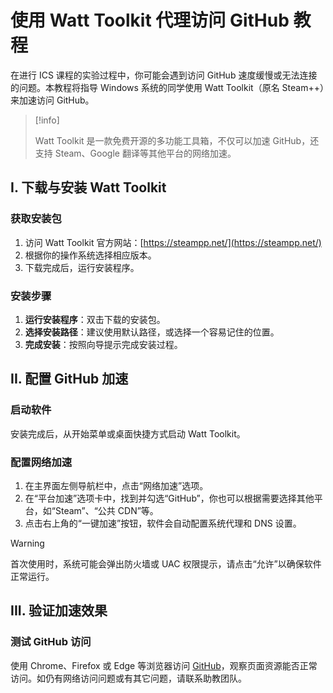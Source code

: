 # 使用 Watt Toolkit 代理访问 GitHub 教程

在进行 ICS 课程的实验过程中，你可能会遇到访问 GitHub 速度缓慢或无法连接的问题。本教程将指导 Windows 系统的同学使用 Watt Toolkit（原名 Steam++）来加速访问 GitHub。

> [!info]
>
> Watt Toolkit 是一款免费开源的多功能工具箱，不仅可以加速 GitHub，还支持 Steam、Google 翻译等其他平台的网络加速。

## I. 下载与安装 Watt Toolkit

### 获取安装包

1. 访问 Watt Toolkit 官方网站：[https://steampp.net/](https://steampp.net/)
2. 根据你的操作系统选择相应版本。
3. 下载完成后，运行安装程序。

### 安装步骤

1. **运行安装程序**：双击下载的安装包。
2. **选择安装路径**：建议使用默认路径，或选择一个容易记住的位置。
3. **完成安装**：按照向导提示完成安装过程。

## II. 配置 GitHub 加速

### 启动软件

安装完成后，从开始菜单或桌面快捷方式启动 Watt Toolkit。

### 配置网络加速

1. 在主界面左侧导航栏中，点击“网络加速”选项。
2. 在“平台加速”选项卡中，找到并勾选“GitHub”，你也可以根据需要选择其他平台，如“Steam”、“公共 CDN”等。
3. 点击右上角的“一键加速”按钮，软件会自动配置系统代理和 DNS 设置。

> [!warning]
>
> 首次使用时，系统可能会弹出防火墙或 UAC 权限提示，请点击“允许”以确保软件正常运行。

## III. 验证加速效果

### 测试 GitHub 访问

使用 Chrome、Firefox 或 Edge 等浏览器访问 [GitHub](https://github.com)，观察页面资源能否正常访问。如仍有网络访问问题或有其它问题，请联系助教团队。
